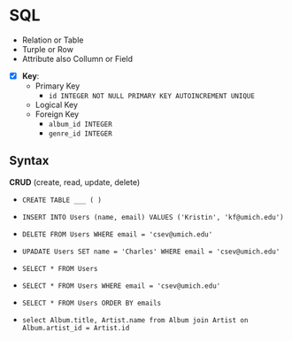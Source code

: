 # SQL 

- Relation or Table
- Turple or Row
- Attribute also Collumn or Field

- [x] **Key**:
  - Primary Key
    - `id INTEGER NOT NULL PRIMARY KEY AUTOINCREMENT UNIQUE`
  - Logical Key
  - Foreign Key
    - `album_id INTEGER`
    - `genre_id INTEGER`

## Syntax

**CRUD** (create, read, update, delete)

- `CREATE TABLE ___ ( )`
- `INSERT INTO Users (name, email) VALUES ('Kristin', 'kf@umich.edu')`
- `DELETE FROM Users WHERE email = 'csev@umich.edu'`
- `UPADATE Users SET name = 'Charles' WHERE email = 'csev@umich.edu'`
- `SELECT * FROM Users`
- `SELECT * FROM Users WHERE email = 'csev@umich.edu'`
- `SELECT * FROM Users ORDER BY emails`


- `select Album.title, Artist.name from Album join Artist on Album.artist_id = Artist.id`
